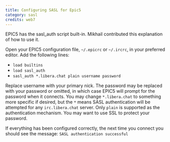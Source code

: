 ```yaml
---
title: Configuring SASL for Epic5
category: sasl
credits: web7
---
```


EPIC5 has the sasl_auth script built-in. Mikhail contributed this explanation
of how to use it.

Open your EPIC5 configuration file, `~/.epicrc` or `~/.ircrc`, in your
preferred editor. Add the following lines:

- `load builtins`
- `load sasl_auth`
- `sasl_auth *.libera.chat plain username password`

Replace username with your primary nick. The password may be replaced with
your password or omitted, in which case EPIC5 will prompt for the password
when it connects. You may change `*.libera.chat` to something more specific
if desired, but the `*` means SASL authentication will be attempted for any
`irc.libera.chat` server.
Only `plain` is supported as the authentication mechanism. You may want to
use SSL to protect your password.

If everything has been configured correctly, the next time you connect you
should see the message: `SASL authentication successful`
